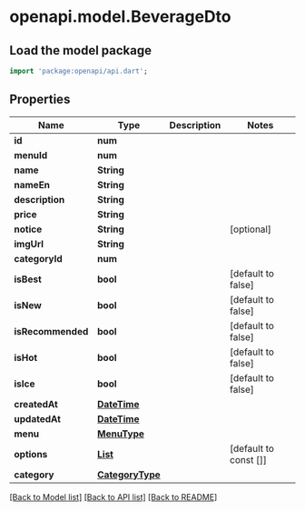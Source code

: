 # openapi.model.BeverageDto

## Load the model package
```dart
import 'package:openapi/api.dart';
```

## Properties
Name | Type | Description | Notes
------------ | ------------- | ------------- | -------------
**id** | **num** |  | 
**menuId** | **num** |  | 
**name** | **String** |  | 
**nameEn** | **String** |  | 
**description** | **String** |  | 
**price** | **String** |  | 
**notice** | **String** |  | [optional] 
**imgUrl** | **String** |  | 
**categoryId** | **num** |  | 
**isBest** | **bool** |  | [default to false]
**isNew** | **bool** |  | [default to false]
**isRecommended** | **bool** |  | [default to false]
**isHot** | **bool** |  | [default to false]
**isIce** | **bool** |  | [default to false]
**createdAt** | [**DateTime**](DateTime.md) |  | 
**updatedAt** | [**DateTime**](DateTime.md) |  | 
**menu** | [**MenuType**](MenuType.md) |  | 
**options** | [**List<OptionType>**](OptionType.md) |  | [default to const []]
**category** | [**CategoryType**](CategoryType.md) |  | 

[[Back to Model list]](../README.md#documentation-for-models) [[Back to API list]](../README.md#documentation-for-api-endpoints) [[Back to README]](../README.md)


